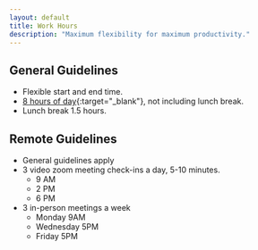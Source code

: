 ```yaml
---
layout: default
title: Work Hours
description: "Maximum flexibility for maximum productivity."
---
```


## General Guidelines
* Flexible start and end time.
* [8 hours of day](https://english.mol.gov.tw/6386/6394/6397/6399/6477/){:target="_blank"}, not including lunch break.
* Lunch break 1.5 hours.

## Remote Guidelines
* General guidelines apply
* 3 video zoom meeting check-ins a day, 5-10 minutes.
	* 9 AM
	* 2 PM
	* 6 PM
* 3 in-person meetings a week
	* Monday 9AM
	* Wednesday 5PM
	* Friday 5PM